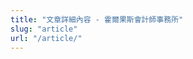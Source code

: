 ```yaml
---
title: "文章詳細內容 - 霍爾果斯會計師事務所"
slug: "article"
url: "/article/"
---
```



<section class="article">
<!-- 內容由 generate_articles.py 動態生成 -->
</section>

